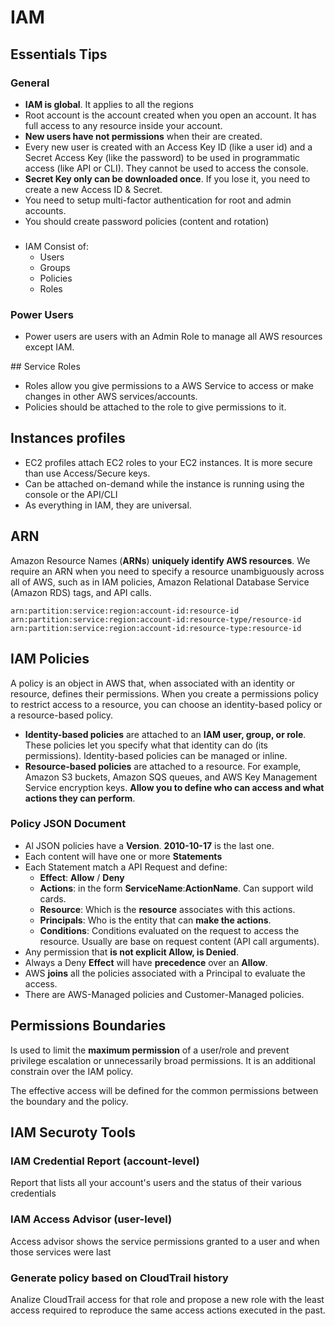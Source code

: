 # IAM
## Essentials Tips

### General
* **IAM is global**. It applies to all the regions
* Root account is the account created when you open an account. It has full access to any resource inside your account.
* **New users have not permissions** when their are created.
* Every new user is created with an Access Key ID (like a user id) and a Secret Access Key (like the password) to be used in programmatic access (like API or CLI). They cannot be used to access the console. 
* **Secret Key only can be downloaded once**. If you lose it, you need to create a new Access ID & Secret.
* You need to setup multi-factor authentication for root and admin accounts.
* You should create password policies (content and rotation)

###
* IAM Consist of:
  * Users
  * Groups
  * Policies
  * Roles

### Power Users
* Power users are users with an Admin Role to manage all AWS resources except IAM.

## Service Roles
* Roles allow you give permissions to a AWS Service to access or make changes in other AWS services/accounts. 
* Policies should be attached to the role to give permissions to it.
## Instances profiles
* EC2 profiles attach EC2 roles to your EC2 instances. It is more secure than use Access/Secure keys.
* Can be attached on-demand while the instance is running using the console or the API/CLI
* As everything in IAM, they are universal. 

## ARN
Amazon Resource Names (**ARNs**) **uniquely identify AWS resources**. We require an ARN when you need to specify a resource unambiguously across all of AWS, such as in IAM policies, Amazon Relational Database Service (Amazon RDS) tags, and API calls.

```
arn:partition:service:region:account-id:resource-id
arn:partition:service:region:account-id:resource-type/resource-id
arn:partition:service:region:account-id:resource-type:resource-id
```

## IAM Policies
A policy is an object in AWS that, when associated with an identity or resource, defines their permissions. When you create a permissions policy to restrict access to a resource, you can choose an identity-based policy or a resource-based policy.
* **Identity-based policies** are attached to an **IAM user, group, or role**. These policies let you specify what that identity can do (its permissions). Identity-based policies can be managed or inline.
* **Resource-based policies** are attached to a resource. For example, Amazon S3 buckets, Amazon SQS queues, and AWS Key Management Service encryption keys. **Allow you to define who can access and what actions they can perform**.

### Policy JSON Document
  
* Al JSON policies have a **Version**. **2010-10-17** is the last one.
* Each content will have one or more **Statements**
* Each Statement match a API Request and define:
  * **Effect**: **Allow** / **Deny**
  * **Actions**: in the form **ServiceName**:**ActionName**. Can support wild cards.
  * **Resource**: Which is the **resource** associates with this actions. 
  * **Principals**: Who is the entity that can **make the actions**.
  * **Conditions**: Conditions evaluated on the request to access the resource. Usually are base on request content (API call arguments).
* Any permission that **is not explicit Allow, is Denied**. 
* Always a Deny **Effect** will have **precedence** over an **Allow**.
* AWS **joins** all the policies associated with a Principal to evaluate the access.
* There are AWS-Managed policies and Customer-Managed policies.

## Permissions Boundaries

Is used to limit the **maximum permission** of a user/role and prevent privilege escalation or unnecessarily broad permissions. It is an additional constrain over the IAM policy.

The effective access will be defined for the common permissions between the boundary and the policy.

## IAM Securoty Tools
### IAM Credential Report (account-level)

Report that lists all your account's users and the status of their various credentials

### IAM Access Advisor (user-level)

Access advisor shows the service permissions granted to a user and when those services were last 

### Generate policy based on CloudTrail history
Analize CloudTrail access for that role and propose a new role with the least access required to reproduce the same access actions executed in the past. 